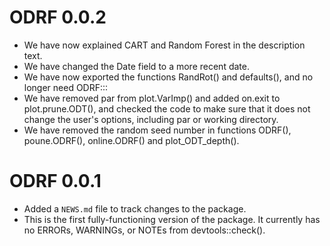 # ODRF 0.0.2

* We have now explained CART and Random Forest in the description text.
* We have changed the Date field to a more recent date.
* We have now exported the functions RandRot() and defaults(), and no longer need ODRF:::
* We have removed par from plot.VarImp() and added on.exit to plot.prune.ODT(), and checked the code to make sure that it does not change the user's options, including par or working directory.
* We have removed the random seed number in functions ODRF(), poune.ODRF(), online.ODRF() and plot_ODT_depth().


# ODRF 0.0.1

* Added a `NEWS.md` file to track changes to the package.
* This is the first fully-functioning version of the package. It currently has no ERRORs, WARNINGs, or NOTEs from devtools::check().

